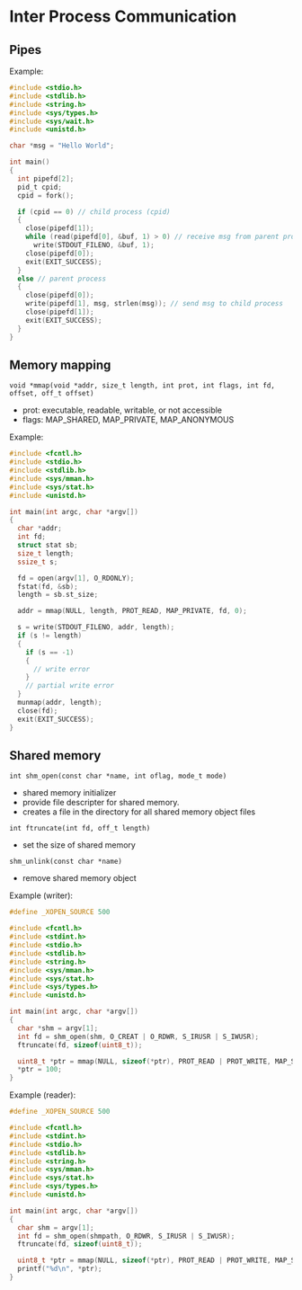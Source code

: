 # Inter Process Communication

## Pipes

Example:

```C
#include <stdio.h>
#include <stdlib.h>
#include <string.h>
#include <sys/types.h>
#include <sys/wait.h>
#include <unistd.h>

char *msg = "Hello World";

int main()
{
  int pipefd[2];
  pid_t cpid;
  cpid = fork();

  if (cpid == 0) // child process (cpid)
  {
    close(pipefd[1]);
    while (read(pipefd[0], &buf, 1) > 0) // receive msg from parent proces
      write(STDOUT_FILENO, &buf, 1);
    close(pipefd[0]);
    exit(EXIT_SUCCESS);
  }
  else // parent process
  {
    close(pipefd[0]);
    write(pipefd[1], msg, strlen(msg)); // send msg to child process
    close(pipefd[1]);
    exit(EXIT_SUCCESS);
  }
}
```

## Memory mapping

`void *mmap(void *addr, size_t length, int prot, int flags, int fd, offset, off_t offset)`
- prot: executable, readable, writable, or not accessible
- flags: MAP_SHARED, MAP_PRIVATE, MAP_ANONYMOUS

Example: 
```C
#include <fcntl.h>
#include <stdio.h>
#include <stdlib.h>
#include <sys/mman.h>
#include <sys/stat.h>
#include <unistd.h>

int main(int argc, char *argv[])
{
  char *addr;
  int fd;
  struct stat sb;
  size_t length;
  ssize_t s;

  fd = open(argv[1], O_RDONLY);
  fstat(fd, &sb);
  length = sb.st_size;

  addr = mmap(NULL, length, PROT_READ, MAP_PRIVATE, fd, 0);

  s = write(STDOUT_FILENO, addr, length);
  if (s != length)
  {
    if (s == -1)
    {
      // write error
    }
    // partial write error
  }
  munmap(addr, length);
  close(fd);
  exit(EXIT_SUCCESS);
}
```

## Shared memory

`int shm_open(const char *name, int oflag, mode_t mode)`
- shared memory initializer
- provide file descripter for shared memory.
- creates a file in the directory for all shared memory object files

`int ftruncate(int fd, off_t length)`
- set the size of shared memory

`shm_unlink(const char *name)`
- remove shared memory object

Example (writer):

```C
#define _XOPEN_SOURCE 500

#include <fcntl.h>
#include <stdint.h>
#include <stdio.h>
#include <stdlib.h>
#include <string.h>
#include <sys/mman.h>
#include <sys/stat.h>
#include <sys/types.h>
#include <unistd.h>

int main(int argc, char *argv[])
{
  char *shm = argv[1];
  int fd = shm_open(shm, O_CREAT | O_RDWR, S_IRUSR | S_IWUSR);
  ftruncate(fd, sizeof(uint8_t));

  uint8_t *ptr = mmap(NULL, sizeof(*ptr), PROT_READ | PROT_WRITE, MAP_SHARED, fd, 0);
  *ptr = 100;
}
```

Example (reader):

```C
#define _XOPEN_SOURCE 500

#include <fcntl.h>
#include <stdint.h>
#include <stdio.h>
#include <stdlib.h>
#include <string.h>
#include <sys/mman.h>
#include <sys/stat.h>
#include <sys/types.h>
#include <unistd.h>

int main(int argc, char *argv[])
{
  char shm = argv[1];
  int fd = shm_open(shmpath, O_RDWR, S_IRUSR | S_IWUSR);
  ftruncate(fd, sizeof(uint8_t));

  uint8_t *ptr = mmap(NULL, sizeof(*ptr), PROT_READ | PROT_WRITE, MAP_SHARED, fd, 0);
  printf("%d\n", *ptr);
}
```
